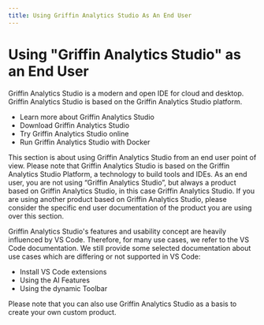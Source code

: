 ```yaml
---
title: Using Griffin Analytics Studio As An End User
---
```


# Using "Griffin Analytics Studio" as an End User

Griffin Analytics Studio is a modern and open IDE for cloud and desktop. Griffin Analytics Studio is based on the Griffin Analytics Studio platform.
- Learn more about Griffin Analytics Studio
- Download Griffin Analytics Studio
- Try Griffin Analytics Studio online
- Run Griffin Analytics Studio with Docker

This section is about using Griffin Analytics Studio from an end user point of view. Please note that Griffin Analytics Studio is based on the Griffin Analytics Studio Platform, a technology to build tools and IDEs. As an end user, you are not using “Griffin Analytics Studio”, but always a product based on Griffin Analytics Studio, in this case Griffin Analytics Studio. If you are using another product based on Griffin Analytics Studio, please consider the specific end user documentation of the product you are using over this section.

Griffin Analytics Studio's features and usability concept are heavily influenced by VS Code. Therefore, for many use cases, we refer to the VS Code documentation. We still provide some selected documentation about use cases which are differing or not supported in VS Code:

- Install VS Code extensions
- Using the AI Features
- Using the dynamic Toolbar

Please note that you can also use Griffin Analytics Studio as a basis to create your own custom product.
